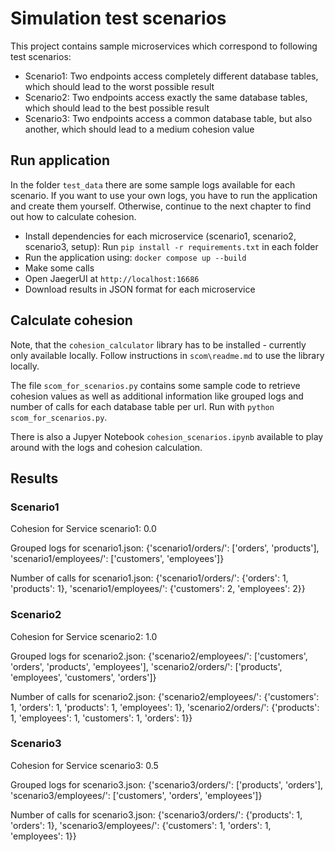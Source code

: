 # Simulation test scenarios

This project contains sample microservices which correspond to following test scenarios:

- Scenario1: Two endpoints access completely different database tables, which should lead to the worst possible result
- Scenario2: Two endpoints access exactly the same database tables, which should lead to the best possible result
- Scenario3: Two endpoints access a common database table, but also another, which should lead to a medium cohesion value

## Run application

In the folder `test_data` there are some sample logs available for each scenario. If you want to use your own logs, you have to run the application and create them yourself. Otherwise, continue to the next chapter to find out how to calculate cohesion.

- Install dependencies for each microservice (scenario1, scenario2, scenario3, setup): Run `pip install -r requirements.txt` in each folder
- Run the application using: `docker compose up --build`
- Make some calls
- Open JaegerUI at `http://localhost:16686`
- Download results in JSON format for each microservice

## Calculate cohesion

Note, that the `cohesion_calculator` library has to be installed - currently only available locally. Follow instructions in `scom\readme.md` to use the library locally.

The file `scom_for_scenarios.py` contains some sample code to retrieve cohesion values as well as additional information like grouped logs and number of calls for each database table per url. Run with `python scom_for_scenarios.py`.

There is also a Jupyer Notebook `cohesion_scenarios.ipynb` available to play around with the logs and cohesion calculation.

## Results

### Scenario1

Cohesion for Service scenario1: 0.0

Grouped logs for scenario1.json: {'scenario1/orders/': ['orders', 'products'], 'scenario1/employees/': ['customers', 'employees']}

Number of calls for scenario1.json: {'scenario1/orders/': {'orders': 1, 'products': 1}, 'scenario1/employees/': {'customers': 2, 'employees': 2}}

### Scenario2

Cohesion for Service scenario2: 1.0

Grouped logs for scenario2.json: {'scenario2/employees/': ['customers', 'orders', 'products', 'employees'], 'scenario2/orders/': ['products', 'employees', 'customers', 'orders']}

Number of calls for scenario2.json: {'scenario2/employees/': {'customers': 1, 'orders': 1, 'products': 1, 'employees': 1}, 'scenario2/orders/': {'products': 1, 'employees': 1, 'customers': 1, 'orders': 1}}

### Scenario3

Cohesion for Service scenario3: 0.5

Grouped logs for scenario3.json: {'scenario3/orders/': ['products', 'orders'], 'scenario3/employees/': ['customers', 'orders', 'employees']}

Number of calls for scenario3.json: {'scenario3/orders/': {'products': 1, 'orders': 1}, 'scenario3/employees/': {'customers': 1, 'orders': 1, 'employees': 1}}
